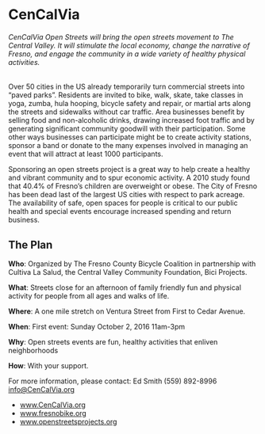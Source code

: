 # **CenCalVia**

###### CenCalVia Open Streets will bring the open streets movement to The Central Valley. It will stimulate the local economy, change the narrative of Fresno, and engage the community in a wide variety of healthy physical activities.

Over 50  cities in the US already temporarily turn commercial streets into “paved parks”.   Residents are invited to bike, walk, skate, take classes in yoga, zumba, hula hooping, bicycle safety and repair, or martial arts along the streets and sidewalks without car traffic.  Area businesses benefit by selling  food and non-alcoholic drinks, drawing increased foot traffic and by generating significant community goodwill with their participation.  Some other ways businesses can participate might be to create activity stations, sponsor a band or donate to the many expenses involved in managing an event that will attract at least 1000 participants.  

Sponsoring an open streets project is a great way to help create a healthy and  vibrant community and to spur economic activity.  A 2010 study found that 40.4% of Fresno’s children are overweight or obese. The City of Fresno has been dead last of the largest US cities with respect to park acreage. The availability of safe, open spaces for people is critical to our public health and special events encourage increased spending  and return business.

## The Plan
**Who**: Organized by The Fresno County  Bicycle Coalition in partnership with Cultiva La Salud, the Central Valley Community Foundation, Bici Projects.

**What**: Streets close for an afternoon of family friendly fun and physical activity for people from all ages and walks of life.

**Where**:  A one mile stretch on Ventura Street from First to Cedar Avenue.

**When**: First event: Sunday October 2, 2016  11am-3pm  

**Why**: Open streets events are fun, healthy activities that enliven neighborhoods

**How**: With your support.

For more information, please contact: Ed Smith (559) 892-8996 info@CenCalVia.org

- www.CenCalVia.org
- www.fresnobike.org
- www.openstreetsprojects.org
